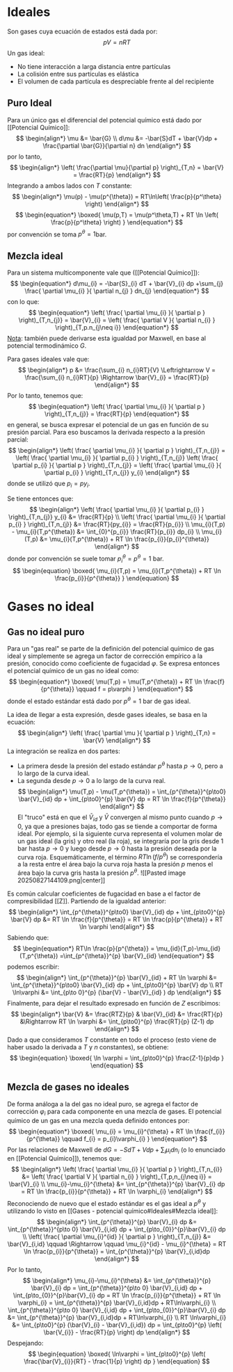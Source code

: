 # Ideales
Son gases cuya ecuación de estados está dada por:
$$
\begin{equation*}
pV = nRT
\end{equation*}
$$
Un gas ideal:
- No tiene interacción a larga distancia entre partículas
- La colisión entre sus partículas es elástica
- El volumen de cada partícula es despreciable frente al del recipiente
## Puro Ideal
Para un único gas el diferencial del potencial químico está dado por [[Potencial Químico]]:
$$
\begin{align*}
\mu &= \bar{G} 
\\ 
d\mu &= -\bar{S}dT + \bar{V}dp + \frac{\partial \bar{G}}{\partial n} dn
\end{align*}
$$
por lo tanto,
$$
\begin{align*}
\left( \frac{\partial \mu}{\partial p} \right)_{T,n} = \bar{V} = \frac{RT}{p}
\end{align*}
$$
Integrando a ambos lados con $T$ constante:
$$
\begin{align*}
\mu(p) - \mu(p^{\theta}) = RT\ln\left( \frac{p}{p^\theta} \right)
\end{align*}
$$
$$
\begin{equation*}
\boxed{
\mu(p,T) = \mu(p^\theta,T) + RT \ln \left( \frac{p}{p^\theta} \right)
}
\end{equation*}
$$
por convención se toma $p^\theta=1$bar.
## Mezcla ideal
Para un sistema multicomponente vale que ([[Potencial Químico]]):
$$
\begin{equation*}
d\mu_{i} = -\bar{S}_{i} dT + \bar{V}_{i} dp +\sum_{j} \frac{ \partial \mu_{i} }{ \partial n_{j} } dn_{j}
\end{equation*}
$$
con lo que:
$$
\begin{equation*}
\left( \frac{ \partial \mu_{i} }{ \partial p }  \right)_{T,n_{j}} = \bar{V}_{i} = \left( \frac{ \partial V }{ \partial n_{i} }  \right)_{T,p.n_{j\neq i}}
\end{equation*}
$$
<u>Nota</u>: también puede derivarse esta igualdad por Maxwell, en base al potencial termodinámico $G$. 

Para gases ideales vale que:
$$
\begin{align*}
p &= \frac{\sum_{i} n_{i}RT}{V} \Leftrightarrow V = \frac{\sum_{i} n_{i}RT}{p}
\Rightarrow 
\bar{V}_{i} = \frac{RT}{p}
\end{align*}
$$
Por lo tanto, tenemos que:
$$
\begin{equation*}
\left( \frac{ \partial \mu_{i} }{ \partial p }  \right)_{T,n_{j}} = \frac{RT}{p}
\end{equation*}
$$
en general, se busca expresar el potencial de un gas en función de su presión parcial. Para eso buscamos la derivada respecto a la presión parcial:
$$
\begin{align*}
\left( \frac{ \partial \mu_{i} }{ \partial p }  \right)_{T,n_{j}} =
\left( \frac{ \partial \mu_{i} }{ \partial p_{i} }  \right)_{T,n_{j}} \left( \frac{ \partial p_{i} }{ \partial p }  \right)_{T,n_{j}} =
\left( \frac{ \partial \mu_{i} }{ \partial p_{i} }  \right)_{T,n_{j}} y_{i}
\end{align*}
$$
donde se utilizó que $p_i = p y_i$. 

Se tiene entonces que:
$$
\begin{align*}
\left( \frac{ \partial \mu_{i} }{ \partial p_{i} }  \right)_{T,n_{j}} y_{i} &= 
\frac{RT}{p} 
\\
\left( \frac{ \partial \mu_{i} }{ \partial p_{i} }  \right)_{T,n_{j}} &= 
\frac{RT}{py_{i}} =
\frac{RT}{p_{i}}
\\
\mu_{i}(T,p) - \mu_{i}(T,p^{\theta}) &= \int_{0}^{p_{i}} \frac{RT}{p_{i}} dp_{i}
\\
\mu_{i}(T,p) &= \mu_{i}(T,p^{\theta}) + RT \ln \frac{p_{i}}{p_{i}^{\theta}}
\end{align*} 
$$
donde por convención se suele tomar $p_{i}^{\theta} = p^{\theta} = 1$ bar.
$$
\begin{equation}
\boxed{
\mu_{i}(T,p) = \mu_{i}(T,p^{\theta}) + RT \ln \frac{p_{i}}{p^{\theta}}
}
\end{equation}
$$

# Gases no ideal
## Gas no ideal puro
Para un "gas real" se parte de la definición del potencial químico de gas ideal y simplemente se agrega un factor de corrección empírico a la presión, conocido como coeficiente de fugacidad $\varphi$.  Se expresa entonces el potencial químico de un gas no ideal como:
$$
\begin{equation*}
\boxed{
\mu(T,p) = \mu(T,p^{\theta}) + RT \ln \frac{f}{p^{\theta}} \qquad 
f = p\varphi
}
\end{equation*}
$$
donde el estado estándar está dado por $p^{\theta} = 1$ bar de gas ideal. 

La idea de llegar a esta expresión, desde gases ideales, se basa en la ecuación:
$$
\begin{align*}
\left( \frac{ \partial \mu }{ \partial p }  \right)_{T,n} = \bar{V}
\end{align*}
$$
La integración se realiza en dos partes:
- La primera desde la presión del estado estándar $p^{\theta}$ hasta $p\to 0$, pero a lo largo de la curva ideal. 
- La segunda desde $p \to 0$ a lo largo de la curva real. 
$$
\begin{align*}
\mu(T,p) - \mu(T,p^{\theta}) = \int_{p^{\theta}}^{p\to0} \bar{V}_{id} dp + \int_{p\to0}^{p} \bar{V} dp = RT \ln \frac{f}{p^{\theta}}
\end{align*}
$$
El "truco" está en que el $\bar{V}_{id}$ y $\bar{V}$ convergen al mismo punto cuando $p\to0$, ya que a presiones bajas, todo gas se tiende a comportar de forma ideal. Por ejemplo, si la siguiente curva representa el volumen molar de un gas ideal (la gris) y otro real (la roja), se integraría por la gris desde 1 bar hasta $p\to 0$ y luego desde $p\to 0$ hasta la presión deseada por la curva roja. Esquemáticamente, el término $RT\ln(f/p^{\theta})$ se correspondería a la resta entre el área bajo la curva roja hasta la presión $p$ menos el área bajo la curva gris hasta la presión $p^{\theta}$. 
![[Pasted image 20250827144109.png|center]]

Es común calcular coeficientes de fugacidad en base a el factor de compresibilidad [[Z]]. Partiendo de la igualdad anterior:
$$
\begin{align*}
\int_{p^{\theta}}^{p\to0} \bar{V}_{id} dp + \int_{p\to0}^{p} \bar{V} dp &= RT \ln \frac{f}{p^{\theta}} 
= RT \ln \frac{p}{p^{\theta}} + RT \ln \varphi 
\end{align*}
$$
Sabiendo que:
$$
\begin{equation*}
RT\ln \frac{p}{p^{\theta}} = \mu_{id}(T,p)-\mu_{id}(T,p^{\theta}) =\int_{p^{\theta}}^{p} \bar{V}_{id} 
\end{equation*}
$$
podemos escribir:
$$
\begin{align*}
\int_{p^{\theta}}^{p} \bar{V}_{id} + RT \ln \varphi &= \int_{p^{\theta}}^{p\to0} \bar{V}_{id} dp + \int_{p\to0}^{p} \bar{V} dp
\\
RT \ln\varphi &= \int_{p\to 0}^{p} (\bar{V} - \bar{V}_{id} ) dp
\end{align*}
$$
Finalmente, para dejar el resultado expresado en función de $Z$ escribimos:
$$
\begin{align*}
\bar{V} &= \frac{RTZ}{p} &
\bar{V}_{id} &= \frac{RT}{p} &\Rightarrow 
RT \ln \varphi &= \int_{p\to0}^{p} \frac{RT}{p} (Z-1) dp 
\end{align*}
$$
Dado a que consideramos $T$ constante en todo el proceso (esto viene de haber usado la derivada a $T$ y $n$ constantes), se obtiene:
$$
\begin{equation}
\boxed{
\ln \varphi = \int_{p\to0}^{p} \frac{Z-1}{p}dp
}
\end{equation}
$$
## Mezcla de gases no ideales
De forma análoga a la del gas no ideal puro, se agrega el factor de corrección $\varphi_{i}$ para cada componente en una mezcla de gases. El potencial químico de un gas en una mezcla queda definido entonces por:
$$
\begin{equation*}
\boxed{
\mu_{i} = \mu_{i}^{\theta} + RT \ln \frac{f_{i}}{p^{\theta}} \qquad 
f_{i} = p_{i}\varphi_{i}
}
\end{equation*}
$$
Por las relaciones de Maxwell de $dG = -S dT + Vdp + \sum_{i} \mu_{i} dn_{i}$ (o lo enunciado en [[Potencial Químico]]), tenemos que: 
$$
\begin{align*}
\left( \frac{ \partial \mu_{i} }{ \partial p } \right)_{T,n_{i}} &= 
\left( \frac{ \partial V }{ \partial n_{i} }  \right)_{T,p,n_{j\neq i}} =
\bar{V}_{i}
\\
\mu_{i}-\mu_{i}^{\theta} &= \int_{p^{\theta}}^{p} \bar{V}_{i} dp 
= RT \ln \frac{p_{i}}{p^{\theta}} + RT \ln \varphi_{i}
\end{align*}
$$
Reconociendo de nuevo que el estado estándar es el gas ideal a $p^{\theta}$ y utilizando lo visto en [[Gases - potencial químico#Ideales#Mezcla ideal]]:
$$
\begin{align*}
\int_{p^{\theta}}^{p} \bar{V}_{i} dp &= \int_{p^{\theta}}^{p\to 0} \bar{V}_{i,id} dp + \int_{p\to_{0}}^{p}\bar{V}_{i} dp 
\\
\left( \frac{ \partial \mu_{i}^{id} }{ \partial p }  \right)_{T,n_{j}} &= \bar{V}_{i,id} \qquad \Rightarrow \qquad 
\mu_{i}^{id} - \mu_{i}^{\theta} =
RT \ln \frac{p_{i}}{p^{\theta}} = 
\int_{p^{\theta}}^{p} \bar{V}_{i,id}dp
\end{align*}
$$
Por lo tanto, 
$$
\begin{align*}
\mu_{i}-\mu_{i}^{\theta} &= \int_{p^{\theta}}^{p} \bar{V}_{i} dp  = 
\int_{p^{\theta}}^{p\to 0} \bar{V}_{i,id} dp + \int_{p\to_{0}}^{p}\bar{V}_{i} dp  = 
RT \ln \frac{p_{i}}{p^{\theta}} + RT \ln \varphi_{i} = 
\int_{p^{\theta}}^{p} \bar{V}_{i,id}dp + RT\ln\varphi_{i}
\\
\int_{p^{\theta}}^{p\to 0} \bar{V}_{i,id} dp + \int_{p\to_{0}}^{p}\bar{V}_{i} dp &= 
\int_{p^{\theta}}^{p} \bar{V}_{i,id}dp + RT\ln\varphi_{i}
\\
RT \ln\varphi_{i} &= \int_{p\to0}^{p} (\bar{V}_{i} - \bar{V}_{i,id}) dp = 
\int_{p\to0}^{p} \left( \bar{V_{i}} - \frac{RT}{p} \right) dp
\end{align*}
$$
Despejando:
$$
\begin{equation}
\boxed{
\ln\varphi = \int_{p\to0}^{p} \left( \frac{\bar{V}_{i}}{RT} - \frac{1}{p} \right) dp
}
\end{equation}
$$

